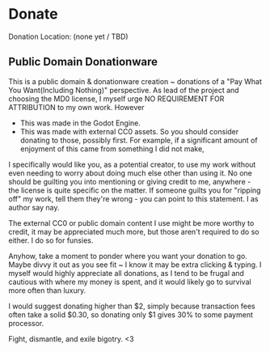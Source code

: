 # Donate
Donation Location: (none yet / TBD)
## Public Domain Donationware
This is a public domain & donationware creation ~ donations of a 
"Pay What You Want(Including Nothing)" perspective.
As lead of the project and choosing the MD0 license, I myself urge
NO REQUIREMENT FOR ATTRIBUTION to my own work.
However
- This was made in the Godot Engine.
- This was made with external CC0 assets.
So you should consider donating to those, possibly first. For example, if a 
significant amount of enjoyment of this came from something I did not make, 


I specifically would like you, as a potential creator, to use my work without 
even needing to worry about doing much else other than using it. No one should 
be guilting you into mentioning or giving credit to me, anywhere - the license 
is quite specific on the matter.
If someone guilts you for "ripping off" my work, tell them they're wrong - you 
can point to this statement. I as author say nay.

The external CC0 or public domain content I use might be more worthy to credit, 
it may be appreciated much more, but those aren't required to do so either. I 
do so for funsies.

Anyhow, take a moment to ponder where you want your donation to go. Maybe 
divvy it out as you see fit ~ I know it may be extra clicking & typing.
I myself would highly appreciate all donations, as I tend to be frugal and 
cautious with where my money is spent, and it would likely go to survival more 
often than luxury.

I would suggest donating higher than $2, simply because transaction fees often 
take a solid $0.30, so donating only $1 gives 30% to some payment processor.

Fight, dismantle, and exile bigotry. <3
